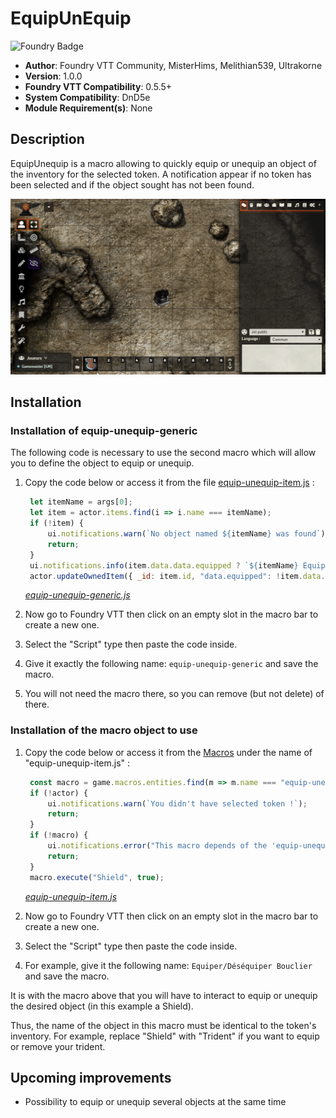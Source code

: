 # EquipUnEquip

![Foundry Badge](https://img.shields.io/badge/Foundry-v0.5.5-informational)

* **Author**: Foundry VTT Community, MisterHims, Melithian539, Ultrakorne
* **Version**: 1.0.0
* **Foundry VTT Compatibility**: 0.5.5+
* **System Compatibility**: DnD5e
* **Module Requirement(s)**: None

## Description

EquipUnequip is a macro allowing to quickly equip or unequip an object of the inventory for the selected token. A notification appear if no token has been selected and if the object sought has not been found.

![EquipUnequip-Demonstration](https://github.com/MisterHims/FoundryVTT/blob/master/ScriptMacros/EquipUnequip/images/dem-en-1.gif)

## Installation

### Installation of equip-unequip-generic

The following code is necessary to use the second macro which will allow you to define the object to equip or unequip.

1. Copy the code below or access it from the file [equip-unequip-item.js](https://github.com/MisterHims/FoundryVTT/blob/master/ScriptMacros/EquipUnequip/EN/Macros/equip-unequip-generic.js) :

   ```javascript
    let itemName = args[0];
    let item = actor.items.find(i => i.name === itemName);
    if (!item) {
        ui.notifications.warn(`No object named ${itemName} was found`);
        return;
    }
    ui.notifications.info(item.data.data.equipped ? `${itemName} Equipped` : `${itemName} Unequipped`);
    actor.updateOwnedItem({ _id: item.id, "data.equipped": !item.data.data.equipped });
   ```

   *[equip-unequip-generic.js](https://github.com/MisterHims/FoundryVTT/blob/master/ScriptMacros/EquipUnequip/EN/Macros/equip-unequip-generic.js)*

2. Now go to Foundry VTT then click on an empty slot in the macro bar to create a new one.

3. Select the "Script" type then paste the code inside.

4. Give it exactly the following name: ``` equip-unequip-generic ``` and save the macro.

5. You will not need the macro there, so you can remove (but not delete) of there.

### Installation of the macro object to use

1. Copy the code below or access it from the [Macros](https://github.com/MisterHims/FoundryVTT/blob/master/ScriptMacros/EquipUnequip/EN/Macros/equip-unequip-item.js) under the name of "equip-unequip-item.js" :

   ```javascript
    const macro = game.macros.entities.find(m => m.name === "equip-unequip-generic");
    if (!actor) {
        ui.notifications.warn(`You didn't have selected token !`);
        return;
    }
    if (!macro) {
        ui.notifications.error("This macro depends of the 'equip-unequip-generic' macro which cannot be found.");
        return;
    }
    macro.execute("Shield", true);
   ```

   *[equip-unequip-item.js](https://github.com/MisterHims/FoundryVTT/blob/master/ScriptMacros/EquipUnequip/EN/Macros/equip-unequip-item.js)*

2. Now go to Foundry VTT then click on an empty slot in the macro bar to create a new one.

3. Select the "Script" type then paste the code inside.

4. For example, give it the following name: ``` Equiper/Déséquiper Bouclier ``` and save the macro.

It is with the macro above that you will have to interact to equip or unequip the desired object (in this example a Shield).

Thus, the name of the object in this macro must be identical to the token's inventory. For example, replace "Shield" with "Trident" if you want to equip or remove your trident.

## Upcoming improvements

* Possibility to equip or unequip several objects at the same time
